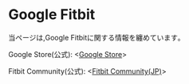 # Google Fitbit
当ページは,Google Fitbitに関する情報を纏めています｡

Google Store(公式):
<[Google Store](https://store.google.com/jp/category/watches_trackers?hl=ja)>

Fitbit Community(公式):
<[Fitbit Community(JP)](https://community.fitbit.com/t5/%E3%82%B3%E3%83%9F%E3%83%A5%E3%83%8B%E3%83%86%E3%82%A3/ct-p/JP)>
